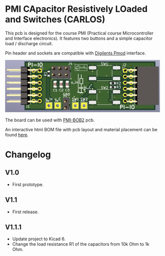 # PMI CApacitor Resistively LOaded and Switches (CARLOS)

This pcb is designed for the course PMI (Practical course Microcontroller and Interface electronics). It features two buttons and a simple capacitor load / discharge circuit.

Pin header and sockets are compatible with
[Digilents Pmod](https://digilent.com/reference/pmod/start) interface.

![CARLOS-front](pics/carlos-front.png)

The board can be used with [PMI-BOB2](https://github.com/emtpb/pmi-hw-bob2)
pcb.

An interactive html BOM file with pcb layout and material placement can be
found [here](bom/ibom.html).

# Changelog

## V1.0
* First prototype.

## V1.1
* First release.

## V1.1.1
* Update project to Kicad 6.
* Change the load resistance R1 of the capacitors from 10k Ohm to 1k Ohm.

